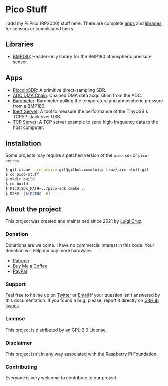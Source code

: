 # Pico Stuff
I add my Pi Pico (RP2040) stuff here. There are complete [apps](/apps) and [libraries](/lib) for sensors or complicated tasks.

## Libraries
- [BMP180](/lib/bmp1880): Header-only library for the BMP180 atmospheric pressure sensor.

## Apps
- [PiccoloSDR](/apps/piccolosdr): A primitive direct-sampling SDR.
- [ADC DMA Chain](/apps/adc_dma_chain): Chained DMA data acquisition from the ADC.
- [Barometer](/apps/barometer): Barometer polling the temperature and atmospheric pressure from a BMP180.
- [Iperf Server](/apps/iperf_server): A tool to measure the performance of the TinyUSB's TCP/IP stack over USB.
- [TCP Server](/apps/tcp_server): A TCP server example to send high-frequency data to the host computer.

## Installation
Some projects may require a patched version of the `pico-sdk` or `pico-extras`.

```bash
$ git clone --recursive git@github.com:luigifcruz/pico-stuff.git
$ cd pico-stuff
$ mkdir build
$ cd build
$ PICO_SDK_PATH=../pico-sdk cmake ..
$ make -j$(nproc -n)
```

## About the project
This project was created and maintained since 2021 by [Luigi Cruz](https://luigi.ltd).

### Donation
Donations are welcome. I have no commercial interest in this code. Your donation will help me buy more hardware.
- [Patreon](https://www.patreon.com/luigifcruz)
- [Buy Me a Coffee](https://www.buymeacoffee.com/luigi)
- [PayPal](https://www.paypal.com/cgi-bin/webscr?cmd=_s-xclick&hosted_button_id=TAA65AJMC7498&source=url)

### Support
Feel free to hit me up on [Twitter](https://twitter.com/luigifcruz) or [Email](mailto:luigifcruz@gmail.com) if your question isn't answered by this documentation. If you found a bug, please, report it directly on [GitHub Issues](https://github.com/luigifreitas/pisdr-image/issues).

### License
This project is distributed by an [GPL-2.0 License](/LICENSE).

### Disclaimer
This project isn't in any way associated with the Raspberry Pi Foundation.

### Contributing
Everyone is very welcome to contribute to our project.